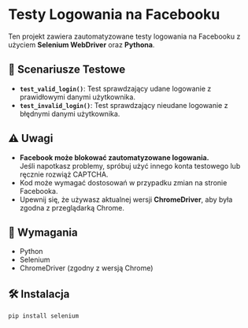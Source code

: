 # Testy Logowania na Facebooku  

Ten projekt zawiera zautomatyzowane testy logowania na Facebooku z użyciem **Selenium WebDriver** oraz **Pythona**.  

## 🚀 Scenariusze Testowe  

- **`test_valid_login()`**: Test sprawdzający udane logowanie z prawidłowymi danymi użytkownika.  
- **`test_invalid_login()`**: Test sprawdzający nieudane logowanie z błędnymi danymi użytkownika.  

## ⚠️ Uwagi  

- **Facebook może blokować zautomatyzowane logowania.**  
  Jeśli napotkasz problemy, spróbuj użyć innego konta testowego lub ręcznie rozwiąż CAPTCHA.  
- Kod może wymagać dostosowań w przypadku zmian na stronie Facebooka.  
- Upewnij się, że używasz aktualnej wersji **ChromeDriver**, aby była zgodna z przeglądarką Chrome.  

## 📌 Wymagania  

- Python  
- Selenium  
- ChromeDriver (zgodny z wersją Chrome)  

## 🛠 Instalacja  

```bash
pip install selenium
